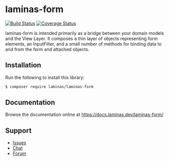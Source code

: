 # laminas-form

[![Build Status](https://travis-ci.com/laminas/laminas-form.svg?branch=master)](https://travis-ci.com/laminas/laminas-form)
[![Coverage Status](https://coveralls.io/repos/github/laminas/laminas-form/badge.svg?branch=master)](https://coveralls.io/github/laminas/laminas-form?branch=master)

laminas-form is intended primarily as a bridge between your domain models and
the View Layer. It composes a thin layer of objects representing form elements,
an InputFilter, and a small number of methods for binding data to and from the
form and attached objects.

## Installation

Run the following to install this library:

```bash
$ composer require laminas/laminas-form
```

## Documentation

Browse the documentation online at https://docs.laminas.dev/laminas-form/

## Support

* [Issues](https://github.com/laminas/laminas-form/issues/)
* [Chat](https://laminas.dev/chat/)
* [Forum](https://discourse.laminas.dev/)
